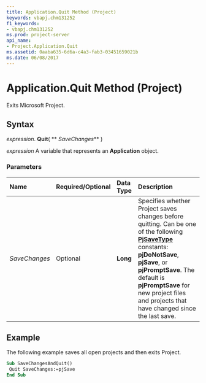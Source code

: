 ```yaml
---
title: Application.Quit Method (Project)
keywords: vbapj.chm131252
f1_keywords:
- vbapj.chm131252
ms.prod: project-server
api_name:
- Project.Application.Quit
ms.assetid: 0aaba635-6d6a-c4a3-fab3-03451659021b
ms.date: 06/08/2017
---
```



# Application.Quit Method (Project)

Exits Microsoft Project.


## Syntax

 _expression_. **Quit**( ** _SaveChanges_** )

 _expression_ A variable that represents an **Application** object.


### Parameters



|**Name**|**Required/Optional**|**Data Type**|**Description**|
|:-----|:-----|:-----|:-----|
| _SaveChanges_|Optional|**Long**|Specifies whether Project saves changes before quitting. Can be one of the following  **[PjSaveType](pjsavetype-enumeration-project.md)** constants: **pjDoNotSave**, **pjSave**, or **pjPromptSave**. The default is **pjPromptSave** for new project files and projects that have changed since the last save.|

## Example

The following example saves all open projects and then exits Project.


```vb
Sub SaveChangesAndQuit() 
 Quit SaveChanges:=pjSave 
End Sub
```


